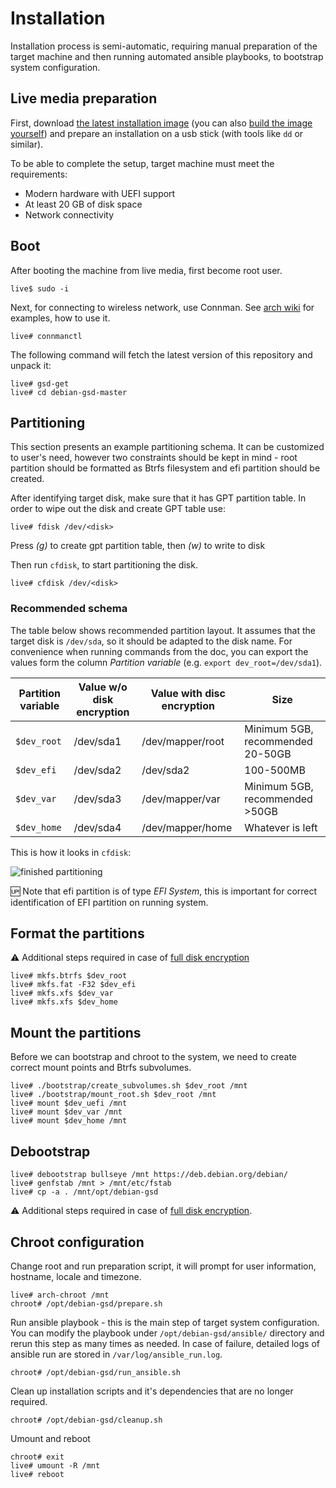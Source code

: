 # Installation

Installation process is semi-automatic, requiring manual preparation of the target machine and then running automated ansible playbooks, to bootstrap system configuration.

## Live media preparation

First, download [the latest installation image](https://github.com/mkrawiec/debian-gsd/releases) (you can also [build the image yourself](./building_liveiso.md)) and prepare an installation on a usb stick (with tools like `dd` or similar).

To be able to complete the setup, target machine must meet the requirements:

- Modern hardware with UEFI support
- At least 20 GB of disk space
- Network connectivity

## Boot

After booting the machine from live media, first become root user.

```
live$ sudo -i
```

Next, for connecting to wireless network, use Connman. See [arch wiki](https://wiki.archlinux.org/title/ConnMan#Usage) for examples, how to use it.

```
live# connmanctl
```

The following command will fetch the latest version of this repository and unpack it:

```
live# gsd-get
live# cd debian-gsd-master
```

## Partitioning

This section presents an example partitioning schema. It can be customized to user's need, however two constraints should be kept in mind - root partition should be formatted as Btrfs filesystem and efi partition should be created.

After identifying target disk, make sure that it has GPT partition table. In order to wipe out the disk and create GPT table use:

```
live# fdisk /dev/<disk>
```

Press *(g)* to create gpt partition table, then *(w)* to write to disk

Then run `cfdisk`, to start partitioning the disk.

```
live# cfdisk /dev/<disk>
```

### Recommended schema

The table below shows recommended partition layout. It assumes that the target disk is `/dev/sda`, so it should be adapted to the disk name. For convenience when running commands from the doc, you can export the values form the column *Partition variable* (e.g. `export dev_root=/dev/sda1`).

| Partition variable | Value w/o disk encryption | Value with disc encryption | Size                             |
|--------------------|---------------------------|----------------------------|----------------------------------|
| `$dev_root`        | /dev/sda1                 | /dev/mapper/root           | Minimum 5GB, recommended 20-50GB |
| `$dev_efi`         | /dev/sda2                 | /dev/sda2                  | 100-500MB                        |
| `$dev_var`         | /dev/sda3                 | /dev/mapper/var            | Minimum 5GB, recommended >50GB   |
| `$dev_home`        | /dev/sda4                 | /dev/mapper/home           | Whatever is left                 |

This is how it looks in `cfdisk`:

![finished partitioning](https://user-images.githubusercontent.com/142805/189527491-30371b9c-1de1-48ec-81f2-2d5928e7da3c.png)

🆙 Note that efi partition is of type *EFI System*, this is important for correct identification of EFI partition on running system.

## Format the partitions

⚠️ Additional steps required in case of [full disk encryption](./disk_encryption.md)

```
live# mkfs.btrfs $dev_root
live# mkfs.fat -F32 $dev_efi
live# mkfs.xfs $dev_var
live# mkfs.xfs $dev_home
```

## Mount the partitions

Before we can bootstrap and chroot to the system, we need to create correct mount points and Btrfs subvolumes.

```
live# ./bootstrap/create_subvolumes.sh $dev_root /mnt
live# ./bootstrap/mount_root.sh $dev_root /mnt
live# mount $dev_uefi /mnt
live# mount $dev_var /mnt
live# mount $dev_home /mnt
```

## Debootstrap

```
live# debootstrap bullseye /mnt https://deb.debian.org/debian/
live# genfstab /mnt > /mnt/etc/fstab
live# cp -a . /mnt/opt/debian-gsd
```

⚠️ Additional steps required in case of [full disk encryption](./disk_encryption.md).

## Chroot configuration

Change root and run preparation script, it will prompt for user information, hostname, locale and timezone.

```
live# arch-chroot /mnt
chroot# /opt/debian-gsd/prepare.sh
```

Run ansible playbook - this is the main step of target system configuration. You can modify the playbook under `/opt/debian-gsd/ansible/` directory and rerun this step as many times as needed. In case of failure, detailed logs of ansible run are stored in `/var/log/ansible_run.log`.

```
chroot# /opt/debian-gsd/run_ansible.sh
```

Clean up installation scripts and it's dependencies that are no longer required.

```
chroot# /opt/debian-gsd/cleanup.sh
```

Umount and reboot

```
chroot# exit
live# umount -R /mnt
live# reboot
```
